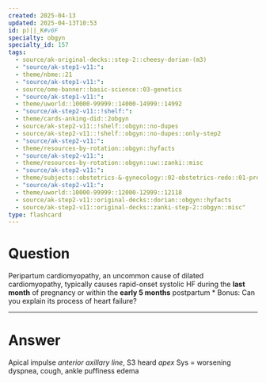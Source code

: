 ```yaml
---
created: 2025-04-13
updated: 2025-04-13T10:53
id: p)||_K#v6F
specialty: obgyn
specialty_id: 157
tags:
  - source/ak-original-decks::step-2::cheesy-dorian-(m3)
  - "source/ak-step1-v11:": 
  - theme/nbme::21
  - "source/ak-step1-v11:": 
  - source/ome-banner::basic-science::03-genetics
  - "source/ak-step1-v11:": 
  - theme/uworld::10000-99999::14000-14999::14992
  - "source/ak-step2-v11::!shelf:": 
  - theme/cards-anking-did::2obgyn
  - source/ak-step2-v11::!shelf::obgyn::no-dupes
  - source/ak-step2-v11::!shelf::obgyn::no-dupes::only-step2
  - "source/ak-step2-v11:": 
  - theme/resources-by-rotation::obgyn::hyfacts
  - "source/ak-step2-v11:": 
  - theme/resources-by-rotation::obgyn::uw::zanki::misc
  - "source/ak-step2-v11:": 
  - theme/subjects::obstetrics-&-gynecology::02-obstetrics-redo::01-pregnancy::mother::pathological-changes::cardio::peripartum-cardiomyopathy
  - "source/ak-step2-v11:": 
  - theme/uworld::10000-99999::12000-12999::12118
  - source/ak-step2-v11::original-decks::dorian::obgyn::hyfacts
  - source/ak-step2-v11::original-decks::zanki-step-2::obgyn::misc"
type: flashcard
---
```


# Question
Peripartum cardiomyopathy, an uncommon cause of dilated cardiomyopathy, typically causes rapid-onset systolic HF during the **last month** of pregnancy or within the **early 5 months** postpartum  * Bonus: Can you explain its process of heart failure?

---

# Answer
Apical impulse *anterior axillary line*, S3 heard *apex* Sys = worsening dyspnea, cough, ankle puffiness edema
